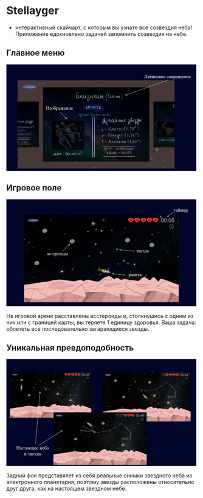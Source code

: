 # Stellayger
- интерактивный скайчарт, с которым вы узнате все созвездия неба!
Приложение вдохновлено задачей запомнить созвездия на небе.

## Главное меню
<img src="https://github.com/Tasher239/Stellayger/blob/main/Screenshots/main_menu.png" width="500"/>

## Игровое поле
<img src="https://github.com/Tasher239/Stellayger/blob/main/Screenshots/game1.png" width="500"/>

На игровой арене расставлены асстероиды и, столкнушись с одним из них или с границей карты, вы теряете 1 единицу здоровья. Ваша задача: облететь все последовательно загарающиеся звезды.

## Уникальная превдоподобность
<img src="https://github.com/Tasher239/Stellayger/blob/main/Screenshots/real_sky.png" width="500"/>

Задний фон представялет из себя реальные снимки звездного неба из электронного планетария, поэтому звезды расположены относительно друг друга, как на настоящем звездном небе.
